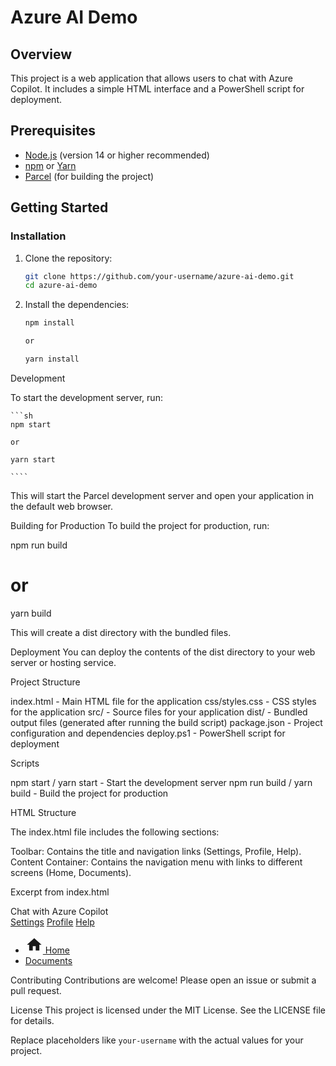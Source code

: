 # Azure AI Demo

## Overview

This project is a web application that allows users to chat with Azure Copilot. It includes a simple HTML interface and a PowerShell script for deployment.

## Prerequisites

- [Node.js](https://nodejs.org/) (version 14 or higher recommended)
- [npm](https://www.npmjs.com/) or [Yarn](https://yarnpkg.com/)
- [Parcel](https://parceljs.org/) (for building the project)

## Getting Started

### Installation

1. Clone the repository:

   ```sh
   git clone https://github.com/your-username/azure-ai-demo.git
   cd azure-ai-demo

   ```

2. Install the dependencies:

   ```sh
   npm install

   or

   yarn install
   ```

Development

To start the development server, run:

    ```sh
    npm start

    or

    yarn start

    ````

This will start the Parcel development server and open your application in the default web browser.

Building for Production
To build the project for production, run:

npm run build

# or

yarn build

This will create a dist directory with the bundled files.

Deployment
You can deploy the contents of the dist directory to your web server or hosting service.

Project Structure

index.html - Main HTML file for the application
css/styles.css - CSS styles for the application
src/ - Source files for your application
dist/ - Bundled output files (generated after running the build script)
package.json - Project configuration and dependencies
deploy.ps1 - PowerShell script for deployment

Scripts

npm start / yarn start - Start the development server
npm run build / yarn build - Build the project for production

HTML Structure

The index.html file includes the following sections:

Toolbar: Contains the title and navigation links (Settings, Profile, Help).
Content Container: Contains the navigation menu with links to different screens (Home, Documents).

Excerpt from index.html

<body class="flex-container">
    <div id="toolbar">
        <div class="title">Chat with Azure Copilot</div>
        <div class="links">
            <a href="#settings">Settings</a>
            <a href="#profile">Profile</a>
            <a href="#help">Help</a>
        </div>
    </div>
    <div id="content-container">
        <div id="nav-container">
            <nav>
                <ul>
                    <li>
                        <a href="?screen=home" class="nav-item">
                            <svg width="28" height="28" fill="currentColor" class="bi bi-house" focusable="false"
                                viewBox="0 0 24 24" aria-hidden="true">
                                <path d="M0 0h24v24H0z" fill="none"></path>
                                <path d="M10 20v-6h4v6h5v-8h3L12 3 2 12h3v8z"></path>
                            </svg>
                            Home
                        </a>
                    </li>
                    <li>
                        <a href="?screen=documents" class="nav-item">
                            Documents
                        </a>
                    </li>
                </ul>
            </nav>
        </div>
    </div>
</body>

Contributing
Contributions are welcome! Please open an issue or submit a pull request.

License
This project is licensed under the MIT License. See the LICENSE file for details.

Replace placeholders like `your-username` with the actual values for your project.

```

```
